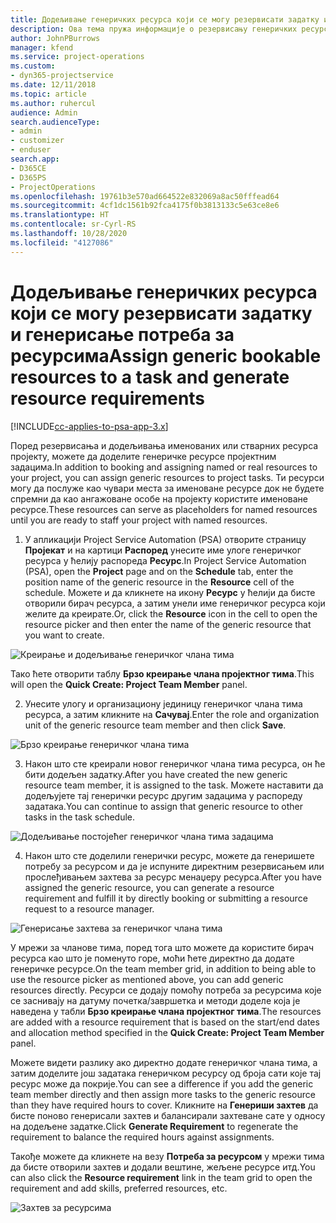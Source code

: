 ```yaml
---
title: Додељивање генеричких ресурса који се могу резервисати задатку и пројектном тиму
description: Ова тема пружа информације о резервисању генеричких ресурса за задатке и тимове пројекта.
author: JohnPBurrows
manager: kfend
ms.service: project-operations
ms.custom:
- dyn365-projectservice
ms.date: 12/11/2018
ms.topic: article
ms.author: ruhercul
audience: Admin
search.audienceType:
- admin
- customizer
- enduser
search.app:
- D365CE
- D365PS
- ProjectOperations
ms.openlocfilehash: 19761b3e570ad664522e832069a8ac50fffead64
ms.sourcegitcommit: 4cf1dc1561b92fca4175f0b3813133c5e63ce8e6
ms.translationtype: HT
ms.contentlocale: sr-Cyrl-RS
ms.lasthandoff: 10/28/2020
ms.locfileid: "4127086"
---
```

# <a name="assign-generic-bookable-resources-to-a-task-and-generate-resource-requirements"></a><span data-ttu-id="08318-103">Додељивање генеричких ресурса који се могу резервисати задатку и генерисање потреба за ресурсима</span><span class="sxs-lookup"><span data-stu-id="08318-103">Assign generic bookable resources to a task and generate resource requirements</span></span> 

[!INCLUDE[cc-applies-to-psa-app-3.x](../includes/cc-applies-to-psa-app-3x.md)]

<span data-ttu-id="08318-104">Поред резервисања и додељивања именованих или стварних ресурса пројекту, можете да доделите генеричке ресурсе пројектним задацима.</span><span class="sxs-lookup"><span data-stu-id="08318-104">In addition to booking and assigning named or real resources to your project, you can assign generic resources to project tasks.</span></span> <span data-ttu-id="08318-105">Ти ресурси могу да послуже као чувари места за именоване ресурсе док не будете спремни да као ангажоване особе на пројекту користите именоване ресурсе.</span><span class="sxs-lookup"><span data-stu-id="08318-105">These resources can serve as placeholders for named resources until you are ready to staff your project with named resources.</span></span> 

1. <span data-ttu-id="08318-106">У апликацији Project Service Automation (PSA) отворите страницу **Пројекат** и на картици **Распоред** унесите име улоге генеричког ресурса у ћелију распореда **Ресурс**.</span><span class="sxs-lookup"><span data-stu-id="08318-106">In Project Service Automation (PSA), open the **Project** page and on the **Schedule** tab, enter the position name of the generic resource in the **Resource** cell of the schedule.</span></span> <span data-ttu-id="08318-107">Можете и да кликнете на икону **Ресурс** у ћелији да бисте отворили бирач ресурса, а затим унели име генеричког ресурса који желите да креирате.</span><span class="sxs-lookup"><span data-stu-id="08318-107">Or, click the **Resource** icon in the cell to open the resource picker and then enter the name of the generic resource that you want to create.</span></span>

![Креирање и додељивање генеричког члана тима](media/RM-how-to-9.png)

<span data-ttu-id="08318-109">Тако ћете отворити таблу **Брзо креирање члана пројектног тима**.</span><span class="sxs-lookup"><span data-stu-id="08318-109">This will open the **Quick Create: Project Team Member** panel.</span></span> 

2. <span data-ttu-id="08318-110">Унесите улогу и организациону јединицу генеричког члана тима ресурса, а затим кликните на **Сачувај**.</span><span class="sxs-lookup"><span data-stu-id="08318-110">Enter the role and organization unit of the generic resource team member and then click **Save**.</span></span>

![Брзо креирање генеричког члана тима](media/RM-how-to-10.png)

3. <span data-ttu-id="08318-112">Након што сте креирали новог генеричког члана тима ресурса, он ће бити додељен задатку.</span><span class="sxs-lookup"><span data-stu-id="08318-112">After you have created the new generic resource team member, it is assigned to the task.</span></span> <span data-ttu-id="08318-113">Можете наставити да додељујете тај генерички ресурс другим задацима у распореду задатака.</span><span class="sxs-lookup"><span data-stu-id="08318-113">You can continue to assign that generic resource to other tasks in the task schedule.</span></span>

![Додељивање постојећег генеричког члана тима задацима](media/RM-how-to-11.png)

4. <span data-ttu-id="08318-115">Након што сте доделили генерички ресурс, можете да генеришете потребу за ресурсом и да је испуните директним резервисањем или прослеђивањем захтева за ресурс менаџеру ресурса.</span><span class="sxs-lookup"><span data-stu-id="08318-115">After you have assigned the generic resource, you can generate a resource requirement and fulfill it by directly booking or submitting a resource request to a resource manager.</span></span>

![Генерисање захтева за генеричког члана тима](media/RM-how-to-12.png)

<span data-ttu-id="08318-117">У мрежи за чланове тима, поред тога што можете да користите бирач ресурса као што је поменуто горе, моћи ћете директно да додате генеричке ресурсе.</span><span class="sxs-lookup"><span data-stu-id="08318-117">On the team member grid, in addition to being able to use the resource picker as mentioned above, you can add generic resources directly.</span></span> <span data-ttu-id="08318-118">Ресурси се додају помоћу потреба за ресурсима које се заснивају на датуму почетка/завршетка и методи доделе која је наведена у табли **Брзо креирање члана пројектног тима**.</span><span class="sxs-lookup"><span data-stu-id="08318-118">The resources are added with a resource requirement that is based on the start/end dates and allocation method specified in the **Quick Create: Project Team Member** panel.</span></span>

<span data-ttu-id="08318-119">Можете видети разлику ако директно додате генеричког члана тима, а затим доделите још задатака генеричком ресурсу од броја сати које тај ресурс може да покрије.</span><span class="sxs-lookup"><span data-stu-id="08318-119">You can see a difference if you add the generic team member directly and then assign more tasks to the generic resource than they have required hours to cover.</span></span> <span data-ttu-id="08318-120">Кликните на **Генериши захтев** да бисте поново генерисали захтев и балансирали захтеване сате у односу на додељене задатке.</span><span class="sxs-lookup"><span data-stu-id="08318-120">Click **Generate Requirement** to regenerate the requirement to balance the required hours against assignments.</span></span>

<span data-ttu-id="08318-121">Такође можете да кликнете на везу **Потреба за ресурсом** у мрежи тима да бисте отворили захтев и додали вештине, жељене ресурсе итд.</span><span class="sxs-lookup"><span data-stu-id="08318-121">You can also click the **Resource requirement** link in the team grid to open the requirement and add skills, preferred resources, etc.</span></span>

![Захтев за ресурсима](media/RM-how-to-13.png)

